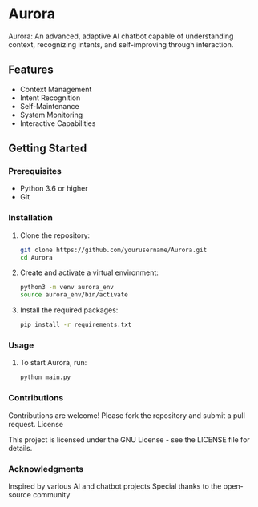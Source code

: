 # Aurora
Aurora: An advanced, adaptive AI chatbot capable of understanding context, recognizing intents, and self-improving through interaction.

## Features

- Context Management
- Intent Recognition
- Self-Maintenance
- System Monitoring
- Interactive Capabilities

## Getting Started

### Prerequisites

- Python 3.6 or higher
- Git

### Installation

1. Clone the repository:
   ```bash
   git clone https://github.com/yourusername/Aurora.git
   cd Aurora

2. Create and activate a virtual environment:
   ```bash
   python3 -m venv aurora_env
   source aurora_env/bin/activate

4. Install the required packages:
   ```bash
   pip install -r requirements.txt

### Usage

1. To start Aurora, run:
   ```bash
   python main.py

### Contributions 

Contributions are welcome! Please fork the repository and submit a pull request.
License

This project is licensed under the GNU License - see the LICENSE file for details.

### Acknowledgments

Inspired by various AI and chatbot projects
Special thanks to the open-source community
